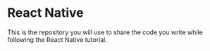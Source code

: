 # React Native
This is the repository you will use to share the code you write while following the React Native tutorial.
